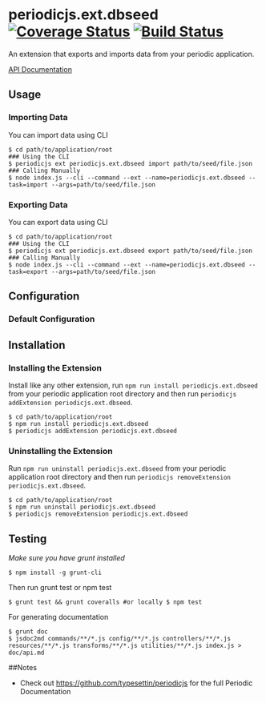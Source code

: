 # periodicjs.ext.dbseed [![Coverage Status](https://coveralls.io/repos/github/typesettin/periodicjs.ext.dbseed/badge.svg?branch=master)](https://coveralls.io/github/typesettin/periodicjs.ext.dbseed?branch=master) [![Build Status](https://travis-ci.org/typesettin/periodicjs.ext.dbseed.svg?branch=master)](https://travis-ci.org/typesettin/periodicjs.ext.dbseed)

An extension that exports and imports data from your periodic application.

[API Documentation](https://github.com/typesettin/periodicjs.ext.dbseed/blob/master/doc/api.md)

## Usage

### Importing Data

You can import data using CLI
```
$ cd path/to/application/root
### Using the CLI
$ periodicjs ext periodicjs.ext.dbseed import path/to/seed/file.json 
### Calling Manually
$ node index.js --cli --command --ext --name=periodicjs.ext.dbseed --task=import --args=path/to/seed/file.json
```

### Exporting Data

You can export data using CLI
```
$ cd path/to/application/root
### Using the CLI
$ periodicjs ext periodicjs.ext.dbseed export path/to/seed/file.json 
### Calling Manually
$ node index.js --cli --command --ext --name=periodicjs.ext.dbseed --task=export --args=path/to/seed/file.json
```

## Configuration

### Default Configuration

## Installation

### Installing the Extension

Install like any other extension, run `npm run install periodicjs.ext.dbseed` from your periodic application root directory and then run `periodicjs addExtension periodicjs.ext.dbseed`.
```
$ cd path/to/application/root
$ npm run install periodicjs.ext.dbseed
$ periodicjs addExtension periodicjs.ext.dbseed
```
### Uninstalling the Extension

Run `npm run uninstall periodicjs.ext.dbseed` from your periodic application root directory and then run `periodicjs removeExtension periodicjs.ext.dbseed`.
```
$ cd path/to/application/root
$ npm run uninstall periodicjs.ext.dbseed
$ periodicjs removeExtension periodicjs.ext.dbseed
```


## Testing
*Make sure you have grunt installed*
```
$ npm install -g grunt-cli
```

Then run grunt test or npm test
```
$ grunt test && grunt coveralls #or locally $ npm test
```
For generating documentation
```
$ grunt doc
$ jsdoc2md commands/**/*.js config/**/*.js controllers/**/*.js resources/**/*.js transforms/**/*.js utilities/**/*.js index.js > doc/api.md
```
##Notes
* Check out https://github.com/typesettin/periodicjs for the full Periodic Documentation